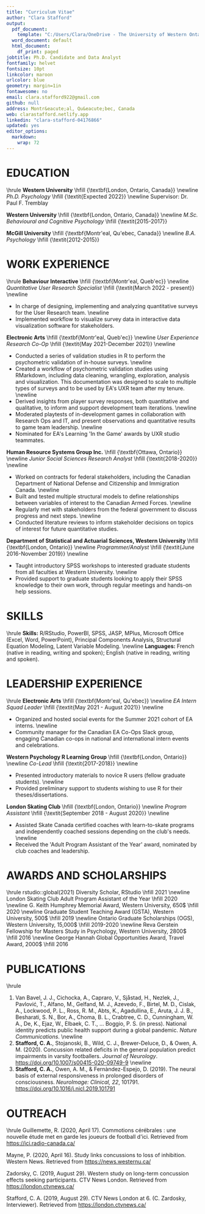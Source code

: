 ```yaml
---
title: "Curriculum Vitae"
author: "Clara Stafford"
output:
  pdf_document: 
    template: "C:/Users/Clara/OneDrive - The University of Western Ontario/Documents/latex-cv_orig.tex"
  word_document: default
  html_document:
    df_print: paged
jobtitle: Ph.D. Candidate and Data Analyst
fontfamily: helvet
fontsize: 10pt
linkcolor: maroon
urlcolor: blue
geometry: margin=1in
fontawesome: no
email: clara.stafford922@gmail.com
github: null
address: Montr&eacute;al, Qu&eacute;bec, Canada
web: clarastafford.netlify.app
linkedin: "clara-stafford-04176866"
updated: yes
editor_options:
  markdown:
    wrap: 72
---
```


# EDUCATION

\hrule **Western University** \hfill {\textbf{London, Ontario, Canada}}
\newline *Ph.D. Psychology* \hfill {\textit{Expected 2022}} \newline
Supervisor: Dr. Paul F. Tremblay

**Western University** \hfill {\textbf{London, Ontario, Canada}}
\newline *M.Sc. Behavioural and Cognitive Psychology* \hfill
{\textit{2015-2017}}

**McGill University** \hfill {\textbf{Montr'eal, Qu'ebec, Canada}}
\newline *B.A. Psychology* \hfill {\textit{2012-2015}}

# WORK EXPERIENCE

\hrule **Behaviour Interactive** \hfill {\textbf{Montr'eal, Queb'ec}}
\newline *Quantitative User Research Specialist* \hfill {\textit{March
2022 - present}} \newline

-   In charge of designing, implementing and analyzing quantitative
    surveys for the User Research team. \newline
-   Implemented workflow to visualize survey data in interactive data
    visualization software for stakeholders.

**Electronic Arts** \hfill {\textbf{Montr'eal, Queb'ec}} \newline *User
Experience Research Co-Op* \hfill {\textit{May 2021-December 2021}}
\newline

-   Conducted a series of validation studies in R to perform the
    psychometric validation of in-house surveys. \newline
-   Created a workflow of psychometric validation studies using
    RMarkdown, including data cleaning, wrangling, exploration, analysis
    and visualization. This documentation was designed to scale to
    multiple types of surveys and to be used by EA's UXR team after my
    tenure. \newline
-   Derived insights from player survey responses, both quantitative and
    qualitative, to inform and support development team iterations.
    \newline
-   Moderated playtests of in-development games in collaboration with
    Research Ops and IT, and present observations and quantitative
    results to game team leadership. \newline
-   Nominated for EA's Learning 'In the Game' awards by UXR studio
    teammates.

**Human Resource Systems Group Inc.** \hfill {\textbf{Ottawa, Ontario}}
\newline *Junior Social Sciences Research Analyst* \hfill
{\textit{2018-2020}} \newline

-   Worked on contracts for federal stakeholders, including the Canadian
    Department of National Defense and Citizenship and Immigration
    Canada. \newline
-   Built and tested multiple structural models to define relationships
    between variables of interest to the Canadian Armed Forces. \newline
-   Regularly met with stakeholders from the federal government to
    discuss progress and next steps. \newline
-   Conducted literature reviews to inform stakeholder decisions on
    topics of interest for future quantitative studies.

**Department of Statistical and Actuarial Sciences, Western University**
\hfill {\textbf{London, Ontario}} \newline *Programmer/Analyst* \hfill
{\textit{June 2016-November 2019}} \newline

-   Taught introductory SPSS workshops to interested graduate students
    from all faculties at Western University. \newline
-   Provided support to graduate students looking to apply their SPSS
    knowledge to their own work, through regular meetings and hands-on
    help sessions.

# SKILLS

\hrule **Skills:** R/RStudio, PowerBI, SPSS, JASP, MPlus, Microsoft
Office (Excel, Word, PowerPoint), Principal Components Analysis,
Structural Equation Modeling, Latent Variable Modeling. \newline
**Languages:** French (native in reading, writing and spoken); English
(native in reading, writing and spoken).

# LEADERSHIP EXPERIENCE

\hrule **Electronic Arts** \hfill {\textbf{Montr'eal, Qu'ebec}} \newline
*EA Intern Squad Leader* \hfill {\textit{May 2021 - August 2021}}
\newline

-   Organized and hosted social events for the Summer 2021 cohort of EA
    interns. \newline
-   Community manager for the Canadian EA Co-Ops Slack group, engaging
    Canadian co-ops in national and international intern events and
    celebrations.

**Western Psychology R Learning Group** \hfill {\textbf{London,
Ontario}} \newline *Co-Lead* \hfill {\textit{2017-2018}} \newline

-   Presented introductory materials to novice R users (fellow graduate
    students). \newline
-   Provided preliminary support to students wishing to use R for their
    theses/dissertations.

**London Skating Club** \hfill {\textbf{London, Ontario}} \newline
*Program Assistant* \hfill {\textit{September 2018 - August 2020}}
\newline

-   Assisted Skate Canada certified coaches with learn-to-skate programs
    and independently coached sessions depending on the club's needs.
    \newline
-   Received the 'Adult Program Assistant of the Year' award, nominated
    by club coaches and leadership.

# AWARDS AND SCHOLARSHIPS

\hrule rstudio::global(2021) Diversity Scholar, RStudio \hfill 2021
\newline London Skating Club Adult Program Assistant of the Year \hfill
2020 \newline G. Keith Humphrey Memorial Award, Western University,
650\$ \hfill 2020 \newline Graduate Student Teaching Award (GSTA),
Western University, 500\$ \hfill 2019 \newline Ontario Graduate
Scholarships (OGS), Western University, 15,000\$ \hfill 2019-2020
\newline Reva Gerstein Fellowship for Masters Study in Psychology,
Western University, 2800\$ \hfill 2016 \newline George Hannah Global
Opportunities Award, Travel Award, 2000\$ \hfill 2016

# PUBLICATIONS

\hrule

1.  Van Bavel, J. J., Cichocka, A., Capraro, V., Sjåstad, H., Nezlek,
    J., Pavlović, T., Alfano, M., Gelfand, M. J., Azevedo, F.,
    Birtel, M. D., Cislak, A., Lockwood, P. L., Ross, R. M., Abts, K.,
    Agadullina, E., Aruta, J. J. B., Besharati, S. N., Bor, A.,
    Choma, B. L., Crabtree, C. D., Cunningham, W. A., De, K., Ejaz, W.,
    Elbaek, C. T., ... Boggio, P. S. (in press). National identity
    predicts public health support during a global pandemic. *Nature
    Communications*. \newline
2.  **Stafford, C. A.**, Stojanoski, B., Wild, C. J., Brewer-Deluce, D.,
    & Owen, A. M. (2020). Concussion related deficits in the general
    population predict impairments in varsity footballers. *Journal of
    Neurology*. <https://doi.org/10.1007/s00415-020-09749-9> \newline
3.  **Stafford, C. A.**, Owen, A. M., & Fernàndez-Espejo, D. (2019). The
    neural basis of external responsiveness in prolonged disorders of
    consciousness. *NeuroImage: Clinical, 22*, 101791.
    <https://doi.org/10.1016/j.nicl.2019.101791>

# OUTREACH

\hrule Guillemette, R. (2020, April 17). Commotions cérébrales : une
nouvelle étude met en garde les joueurs de football d'ici. Retrieved
from <https://ici.radio-canada.ca/>

Mayne, P. (2020, April 16). Study links concussions to loss of
inhibition. Western News. Retrieved from <https://news.westernu.ca/>

Zadorsky, C. (2019, August 29). Western study on long-term concussion
effects seeking participants. CTV News London. Retrieved from
<https://london.ctvnews.ca/>

Stafford, C. A. (2019, August 29). CTV News London at 6. (C. Zardosky,
Interviewer). Retrieved from <https://london.ctvnews.ca/>
